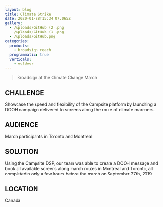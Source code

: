 ```yaml
---
layout: blog
title: Climate Strike
date: 2020-01-28T15:34:07.065Z
gallery:
  - /uploads/GitHub (2).png
  - /uploads/GitHub (1).png
  - /uploads/GitHub.png
categories:
  products:
    - broadsign_reach
  programmatic: true
  verticals:
    - outdoor
---
```


> Broadsign at the Climate Change March

## CHALLENGE

Showcase the speed and flexibility of the Campsite platform by launching a DOOH campaign delivered to screens along the route of climate marchers.

## AUDIENCE

March participants in Toronto and Montreal

## SOLUTION

Using the Campsite DSP, our team was able to create a DOOH message and book all available screens along march routes in Montreal and Toronto, all completedin only a few hours before the march on September 27th, 2019.

## LOCATION

Canada
